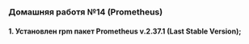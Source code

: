 ### Домашняя работя №14 (Prometheus)
#### 1. Установлен rpm пакет Prometheus v.2.37.1 (Last Stable Version);
